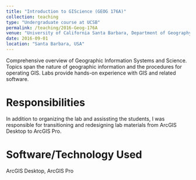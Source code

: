 ```yaml
---
title: "Introduction to GIScience (GEOG 176A)"
collection: teaching
type: "Undergraduate course at UCSB"
permalink: /teaching/2016-Geog-176A
venue: "University of California Santa Barbara, Department of Geography. Fall 2019, 2018"
date: 2016-09-01
location: "Santa Barbara, USA"
---
```


Comprehensive overview of Geographic Information Systems and Science. Topics span the nature of geographic information and the procedures for operating GIS. Labs provide hands-on experience with GIS and related software.

Responsibilities
======
In addition to organizing the lab and assissting the students, I was responsible for transitioning and redesigning lab materials from ArcGIS Desktop to ArcGIS Pro.

Software/Technology Used
======
ArcGIS Desktop, ArcGIS Pro
